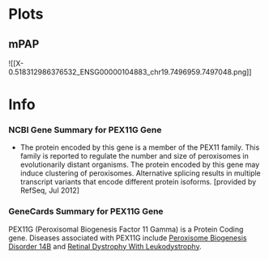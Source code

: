 # Plots
## mPAP
![[X-0.518312986376532_ENSG00000104883_chr19.7496959.7497048.png]]
# Info

### NCBI Gene Summary for PEX11G Gene

[](https://www.ncbi.nlm.nih.gov/gene/92960)

- The protein encoded by this gene is a member of the PEX11 family. This family is reported to regulate the number and size of peroxisomes in evolutionarily distant organisms. The protein encoded by this gene may induce clustering of peroxisomes. Alternative splicing results in multiple transcript variants that encode different protein isoforms. [provided by RefSeq, Jul 2012]
    

### GeneCards Summary for PEX11G Gene

PEX11G (Peroxisomal Biogenesis Factor 11 Gamma) is a Protein Coding gene. Diseases associated with PEX11G include [Peroxisome Biogenesis Disorder 14B](http://www.malacards.org/card/peroxisome_biogenesis_disorder_14b "See Peroxisome Biogenesis Disorder 14B at MalaCards") and [Retinal Dystrophy With Leukodystrophy](http://www.malacards.org/card/retinal_dystrophy_with_leukodystrophy "See Retinal Dystrophy With Leukodystrophy at MalaCards").